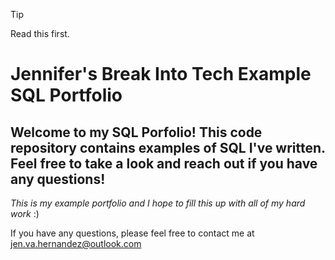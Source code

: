 > [!TIP]
> Read this first.


# Jennifer's Break Into Tech Example SQL Portfolio

## Welcome to my SQL Porfolio! This code repository contains examples of SQL I've written. Feel free to take a look and reach out if you have any questions!

*This is my example portfolio and I hope to fill this up with all of my hard work* :) 

If you have any questions, please feel free to contact me at jen.va.hernandez@outlook.com
